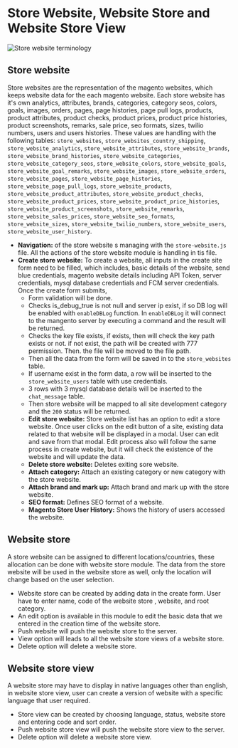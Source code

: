 # Store Website, Website Store and Website Store View

![](https://github.com/ludxb/erp/blob/DEVTASK-22338/documentation/images/store-website-terminology.jpeg "Store website terminology")

## Store website
Store websites are the representation of the magento websites, which keeps website data for the each magento website. Each store website has it's own analytics, attributes, brands, categories, category seos, colors, goals, images, orders, pages, page histories, page pull logs, products, product attributes, product checks, product prices, product price histories, product screenshots, remarks, sale price, seo formats, sizes, twilio numbers, users and users histories. These values are handling with the following tables: `store_websites`, `store_websites_country_shipping`, `store_website_analytics`, `store_website_attributes`, `store_website_brands`, `store_website_brand_histories`, `store_website_categories`, `store_website_category_seos`, `store_website_colors`, `store_website_goals`, `store_website_goal_remarks`, `store_website_images`, `store_website_orders`, `store_website_pages`, `store_website_page_histories`, `store_website_page_pull_logs`, `store_website_products`, `store_website_product_attributes`, `store_website_product_checks`, `store_website_product_prices`, `store_website_product_price_histories`, `store_website_product_screenshots`, `store_website_remarks`, `store_website_sales_prices`, `store_website_seo_formats`, `store_website_sizes`, `store_website_twilio_numbers`, `store_website_users`, `store_website_user_history`.

- **Navigation:** of the store website s managing with the `store-website.js` file. All the actions of the store website module is handling in tis file.
- **Create store website:** To create a website, all inputs in the create site form need to be filled, which includes, basic details of the website, send blue credentials, magento website details including API Token, server credentials, mysql database credentials and FCM server credentials.  Once the create form submits,
    - Form validation will be done.
    - Checks is_debug_true is not null and server ip exist, if so DB log will be enabled with `enableDBLog` function. In `enableDBLog` it will connect to the mangento server by executing a command and the result will be returned.
    - Checks the key file exists, if exists, then will check the key path exists or not. if not exist, the path will be created with 777 permission. Then. the file will be moved to the file path.
    - Then all the data from the form will be saved in to the `store_websites` table.
    - If username exist in the form data, a row will be inserted to the `store_website_users` table with use credentials.
    - 3 rows with 3 mysql database details will be inserted to the `chat_message` table.
    - Then store website will be mapped to all site development category and the `200` status will be returned.
    - **Edit store website:** Store website list has an option to edit a store website. Once user clicks on the edit button of a site, existing data related to that website will be displayed in a modal. User can edit and save from that modal. Edit process also will follow the same process in create website, but it will check the existence of the website and will update the data.
    - **Delete store website:** Deletes exiting sore website.
    - **Attach category:** Attach an existing category or new category with the store website.
    - **Attach brand and mark up:** Attach brand and mark up with the store website.
    - **SEO format:** Defines SEO format of a website.
    - **Magento Store User History:** Shows the history of users accessed the website.
## Website store
A store website can be assigned to different locations/countries, these allocation can be done with website store module. The data from the store website will be used in the website store as well, only the location will change based on the user selection.
- Website store can be created by adding data in the create form. User have to enter name, code of the website store , website, and root category.
- An edit option is available in this module to edit the basic data that we entered in the creation time of the website store.
- Push website will push the website store to the server.
- View option will leads to all the website store views of a website store.
- Delete option will delete a website store.

## Website store view
A website store may have to display in native languages other than english, in website store view, user can create a version of website with a specific language that user required.
- Store view can be created by choosing language, status, website store and entering code and sort order.
- Push website store view will push the website store view to the server.
- Delete option will delete a website store view.